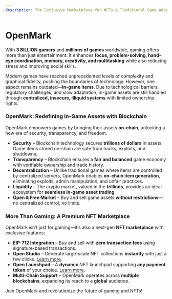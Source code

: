```yaml
---
description: The Exclusive Marketplace for NFTs & Traditional Game Adoption
---
```


# OpenMark

With **3 BILLION gamers** and **millions of games** worldwide, gaming offers more than just entertainment. It enhances **focus, problem-solving, hand-eye coordination, memory, creativity, and multitasking** while also reducing stress and improving social skills.

Modern games have reached unprecedented levels of complexity and graphical fidelity, pushing the boundaries of technology. However, one aspect remains outdated—**in-game items**. Due to technological barriers, regulatory challenges, and slow adaptation, in-game assets are still handled through **centralized, insecure, illiquid systems** with limited ownership rights.

### **OpenMark: Redefining In-Game Assets with Blockchain**

OpenMark empowers games by bringing their assets **on-chain**, unlocking a new era of security, transparency, and freedom.

* **Security** – Blockchain technology secures **trillions of dollars** in assets. Game items stored on-chain are safe from hacks, exploits, and shutdowns.
* **Transparency** – Blockchain ensures a **fair and balanced** game economy with verifiable ownership and trade history.
* **Decentralization** – Unlike traditional games where items are controlled by centralized servers, OpenMark enables **on-chain item generation**, eliminating exploits, admin manipulation, and unfair practices.
* **Liquidity** – The crypto market, valued in the **trillions**, provides an ideal ecosystem for **seamless in-game asset trading**.
* **Open & Free Market** – Buy and sell game assets **without restrictions**—no centralized control, no limits.

### **More Than Gaming: A Premium NFT Marketplace**

OpenMark isn’t just for gaming—it’s also a next-gen **NFT marketplace** with exclusive features:

* **EIP-712 Integration** – Buy and sell with **zero transaction fees** using signature-based transactions.
* **Open Studio** – Generate large-scale NFT collections **instantly** with just a few clicks. [Learn more](https://docs.openmark.io/about-openmark/how-to-use-openmark-studio/how-to-generate-nfts).
* **Open Launchpad** – A **dynamic** NFT launchpad supporting **any payment token** of your choice. [Learn more](https://docs.openmark.io/about-openmark/how-to-use-openmark-studio/how-to-create-a-drop).
* **Multi-Chain Support** – OpenMark operates across **multiple blockchains**, expanding its reach to a **global** audience.

Join OpenMark and revolutionize the future of gaming and NFTs!
